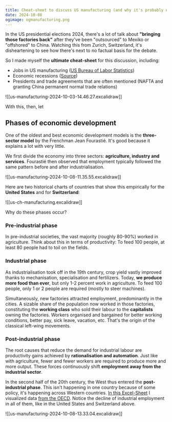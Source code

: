 ```yaml
---
title: Cheat-sheet to discuss US manufacturing (and why it's probably not coming back)
date: 2024-10-08
ogimage: ogmanufacturing.png
---
```

In the US presidential elections 2024, there's a lot of talk about **"bringing those factories back"** after they've been "outsourced" to Mexiko or "offshored" to China. Watching this from Zurich, Switzerland, it's disheartening to see how there's next to no factual basis for the debate. 

So I made myself the **ultimate cheat-sheet** for this discussion, including:
- Jobs in US manufacturing ([US Bureau of Labor Statistics](https://data.bls.gov/timeseries/CES3000000001))
- Economic recessions ([Source](https://www.investopedia.com/articles/economics/08/past-recessions.asp))
- Presidents and trade agreements that are often mentioned (NAFTA and granting China permanent normal trade relations)

![[us-manufacturing-2024-10-03-14.46.27.excalidraw]]

With this, then, let
## Phases of economic development

One of the oldest and best economic development models is the **three-sector model** by the Frenchman Jean Fourastié. It's good because it explains a lot with very little.

We first divide the economy into three sectors: **agriculture, industry and services**. Fourastié then observed that employment typically followed the same pattern before and after industrialisation.

![[us-manufacturing-2024-10-08-11.35.55.excalidraw]]

Here are two historical charts of countries that show this empirically for the **United States** and for **Switzerland**:

![[us-ch-manufacturing.excalidraw]]

Why do these phases occur?
### Pre-industrial phase
In pre-industrial societies, the vast majority (roughly 80-90%) worked in agriculture. Think about this in terms of productivity: To feed 100 people, at least 80 people had to toil on the fields.
### Industrial phase
As industrialisation took off in the 19th century, crop yield vastly improved thanks to mechanisation, specialisation and fertilizers. Today, **we produce more food than ever**, but only 1-2 percent work in agriculture. To feed 100 people, only 1 or 2 people are required (mostly to steer machines).

Simultaneously, new factories attracted employment, predominantly in the cities. A sizable share of the population now worked in those factories, constituting the **working class** who sold their labour to the **capitalists** owning the factories. Workers organised and bargained for better working conditions, better pay, sick leave, vacation, etc. That's the origin of the classical left-wing movements. 
### Post-industrial phase
The root causes that reduce the demand for industrial labour are productivity gains achieved by **rationalisation and automation**. Just like with agriculture, fewer and fewer workers are required to produce more and more output. These forces continuously shift **employment away from the industrial sector**. 

In the second half of the 20th century, the West thus entered the **post-industrial phase**. This isn't happening in one country because of some policy, it's happening across Western countries. [In this Excel-Sheet](https://1drv.ms/x/s!AlKTrtwQHqH_kaFk7PY0toqaK-OvVA?e=Orztqj) I visualized data [from the OECD](https://data-explorer.oecd.org/vis?df[ds]=dsDisseminateFinalDMZ&df[id]=DSD_LFS%40DF_IALFS_EMP_ISIC4_Q&df[ag]=OECD.SDD.TPS&df[vs]=1.0&pd=%2C&dq=CAN%2BGBR%2BSWE%2BUSA%2BCHE%2BFRA%2BDEU.EMP.._Z.Y._T.._X%2BBTF%2BGTU%2BA.A&to[TIME_PERIOD]=false&vw=tb&lb=bt). Notice the decline of industrial employment in all of them, like in the United States and Switzerland above.

![[us-manufacturing-2024-10-08-13.33.04.excalidraw]]

